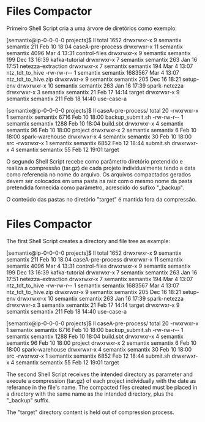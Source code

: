 # Files Compactor
Primeiro Shell Script cria a uma árvore de diretórios como exemplo:

[semantix@ip-0-0-0-0 projects]$ ll
total 1652
drwxrwxr-x  9 semantix semantix     211 Feb 10 18:04 caseA-pre-process
drwxrwxr-x 11 semantix semantix    4096 Mar  4 13:31 control-files
drwxrwxr-x  9 semantix semantix     199 Dec 13 16:39 kafka-tutorial
drwxrwxr-x  7 semantix semantix     263 Jan 16 17:51 netezza-extraction
drwxrwxr-x  7 semantix semantix     194 Mar  4 13:07 ntz_tdt_to_hive
-rw-rw-r--  1 semantix semantix 1683567 Mar  4 13:07 ntz_tdt_to_hive.zip
drwxrwxr-x  9 semantix semantix     205 Dec 16 18:21 setup-env
drwxrwxr-x 10 semantix semantix     263 Jan 16 17:39 spark-netezza
drwxrwxr-x  3 semantix semantix      21 Feb 17 14:14 target
drwxrwxr-x  9 semantix semantix     211 Feb 18 14:40 use-case-a

[semantix@ip-0-0-0-0 projects]$ ll caseA-pre-process/
total 20
-rwxrwxr-x 1 semantix semantix 6716 Feb 10 18:00 backup_submit.sh
-rw-rw-r-- 1 semantix semantix 1288 Feb 10 18:04 build.sbt
drwxrwxr-x 4 semantix semantix   96 Feb 10 18:00 project
drwxrwxr-x 2 semantix semantix    6 Feb 10 18:00 spark-warehouse
drwxrwxr-x 4 semantix semantix   30 Feb 10 18:00 src
-rwxrwxr-x 1 semantix semantix 6852 Feb 12 18:44 submit.sh
drwxrwxr-x 4 semantix semantix   55 Feb 12 19:01 target

O segundo Shell Script recebe como parâmetro diretório pretendido e realiza a compressão (tar.gz) de cada projeto individualmente tendo a data como referencia no nome do arquivo. Os arquivos compactados gerados devem ser colocados em uma pasta na raiz com o mesmo nome da pasta pretendida fornecida como parâmetro, acrescido do sufixo "_backup".

O conteúdo das pastas no diretório "target" é mantida fora da compressão.

# Files Compactor
The first Shell Script creates a directory and file tree as example:

[semantix@ip-0-0-0-0 projects]$ ll
total 1652
drwxrwxr-x  9 semantix semantix     211 Feb 10 18:04 caseA-pre-process
drwxrwxr-x 11 semantix semantix    4096 Mar  4 13:31 control-files
drwxrwxr-x  9 semantix semantix     199 Dec 13 16:39 kafka-tutorial
drwxrwxr-x  7 semantix semantix     263 Jan 16 17:51 netezza-extraction
drwxrwxr-x  7 semantix semantix     194 Mar  4 13:07 ntz_tdt_to_hive
-rw-rw-r--  1 semantix semantix 1683567 Mar  4 13:07 ntz_tdt_to_hive.zip
drwxrwxr-x  9 semantix semantix     205 Dec 16 18:21 setup-env
drwxrwxr-x 10 semantix semantix     263 Jan 16 17:39 spark-netezza
drwxrwxr-x  3 semantix semantix      21 Feb 17 14:14 target
drwxrwxr-x  9 semantix semantix     211 Feb 18 14:40 use-case-a

[semantix@ip-0-0-0-0 projects]$ ll caseA-pre-process/
total 20
-rwxrwxr-x 1 semantix semantix 6716 Feb 10 18:00 backup_submit.sh
-rw-rw-r-- 1 semantix semantix 1288 Feb 10 18:04 build.sbt
drwxrwxr-x 4 semantix semantix   96 Feb 10 18:00 project
drwxrwxr-x 2 semantix semantix    6 Feb 10 18:00 spark-warehouse
drwxrwxr-x 4 semantix semantix   30 Feb 10 18:00 src
-rwxrwxr-x 1 semantix semantix 6852 Feb 12 18:44 submit.sh
drwxrwxr-x 4 semantix semantix   55 Feb 12 19:01 target

The second Shell Script receives the intended directory as parameter and execute a compression (tar.gz) of each project individually with the date as referance in the file's name. The compacted files created must be placed in a directory with the same name as the intended directory, plus the "_backup" suffix.

The "target" directory content is held out of compression process. 
